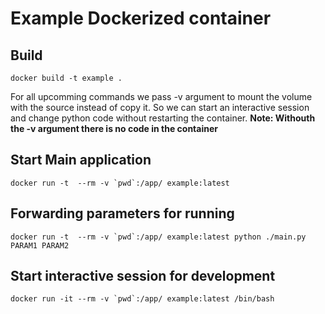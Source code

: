 # Example Dockerized container

## Build
```
docker build -t example .
```

For all upcomming commands we pass -v argument to mount the volume with the source instead of copy it.
So we can start an interactive session and change python code without restarting the container.
**Note: Withouth the -v argument there is no code in the container**

## Start Main application
```
docker run -t  --rm -v `pwd`:/app/ example:latest
```


## Forwarding parameters for running
```
docker run -t  --rm -v `pwd`:/app/ example:latest python ./main.py PARAM1 PARAM2
```


## Start interactive session for development
```
docker run -it --rm -v `pwd`:/app/ example:latest /bin/bash
```

